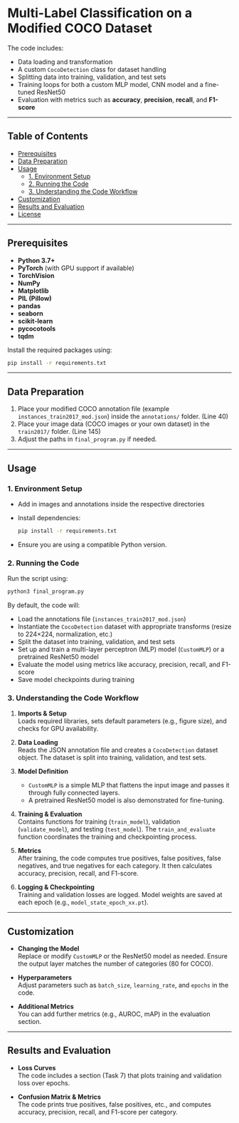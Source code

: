 
# Multi-Label Classification on a Modified COCO Dataset
 The code includes:

- Data loading and transformation
- A custom `CocoDetection` class for dataset handling
- Splitting data into training, validation, and test sets
- Training loops for both a custom MLP model, CNN model and a fine-tuned ResNet50
- Evaluation with metrics such as **accuracy**, **precision**, **recall**, and **F1-score**

---

## Table of Contents

- [Prerequisites](#prerequisites)
- [Data Preparation](#data-preparation)
- [Usage](#usage)
  - [1. Environment Setup](#1-environment-setup)
  - [2. Running the Code](#2-running-the-code)
  - [3. Understanding the Code Workflow](#3-understanding-the-code-workflow)
- [Customization](#customization)
- [Results and Evaluation](#results-and-evaluation)
- [License](#license)

---

## Prerequisites

- **Python 3.7+**
- **PyTorch** (with GPU support if available)
- **TorchVision**
- **NumPy**
- **Matplotlib**
- **PIL (Pillow)**
- **pandas**
- **seaborn**
- **scikit-learn**
- **pycocotools**
- **tqdm**

Install the required packages using:

```bash
pip install -r requirements.txt
```

---


## Data Preparation

1. Place your modified COCO annotation file (example `instances_train2017_mod.json`) inside the `annotations/` folder. (Line 40)
2. Place your image data (COCO images or your own dataset) in the `train2017/` folder. (Line 145)
3. Adjust the paths in `final_program.py` if needed.

---

## Usage

### 1. Environment Setup

- Add in images and annotations inside the respective directories
- Install dependencies:

  ```bash
  pip install -r requirements.txt
  ```

- Ensure you are using a compatible Python version.

### 2. Running the Code

Run the script using:

```bash
python3 final_program.py
```

By default, the code will:

- Load the annotations file (`instances_train2017_mod.json`)
- Instantiate the `CocoDetection` dataset with appropriate transforms (resize to 224×224, normalization, etc.)
- Split the dataset into training, validation, and test sets
- Set up and train a multi-layer perceptron (MLP) model (`CustomMLP`) or a pretrained ResNet50 model
- Evaluate the model using metrics like accuracy, precision, recall, and F1-score
- Save model checkpoints during training

### 3. Understanding the Code Workflow

1. **Imports & Setup**  
   Loads required libraries, sets default parameters (e.g., figure size), and checks for GPU availability.

2. **Data Loading**  
   Reads the JSON annotation file and creates a `CocoDetection` dataset object. The dataset is split into training, validation, and test sets.

3. **Model Definition**  
   - `CustomMLP` is a simple MLP that flattens the input image and passes it through fully connected layers.
   - A pretrained ResNet50 model is also demonstrated for fine-tuning.

4. **Training & Evaluation**  
   Contains functions for training (`train_model`), validation (`validate_model`), and testing (`test_model`). The `train_and_evaluate` function coordinates the training and checkpointing process.

5. **Metrics**  
   After training, the code computes true positives, false positives, false negatives, and true negatives for each category. It then calculates accuracy, precision, recall, and F1-score.

6. **Logging & Checkpointing**  
   Training and validation losses are logged. Model weights are saved at each epoch (e.g., `model_state_epoch_xx.pt`).

---

## Customization

- **Changing the Model**  
  Replace or modify `CustomMLP` or the ResNet50 model as needed. Ensure the output layer matches the number of categories (80 for COCO).

- **Hyperparameters**  
  Adjust parameters such as `batch_size`, `learning_rate`, and `epochs` in the code.

- **Additional Metrics**  
  You can add further metrics (e.g., AUROC, mAP) in the evaluation section.

---

## Results and Evaluation

- **Loss Curves**  
  The code includes a section (Task 7) that plots training and validation loss over epochs.

- **Confusion Matrix & Metrics**  
  The code prints true positives, false positives, etc., and computes accuracy, precision, recall, and F1-score per category.

```
